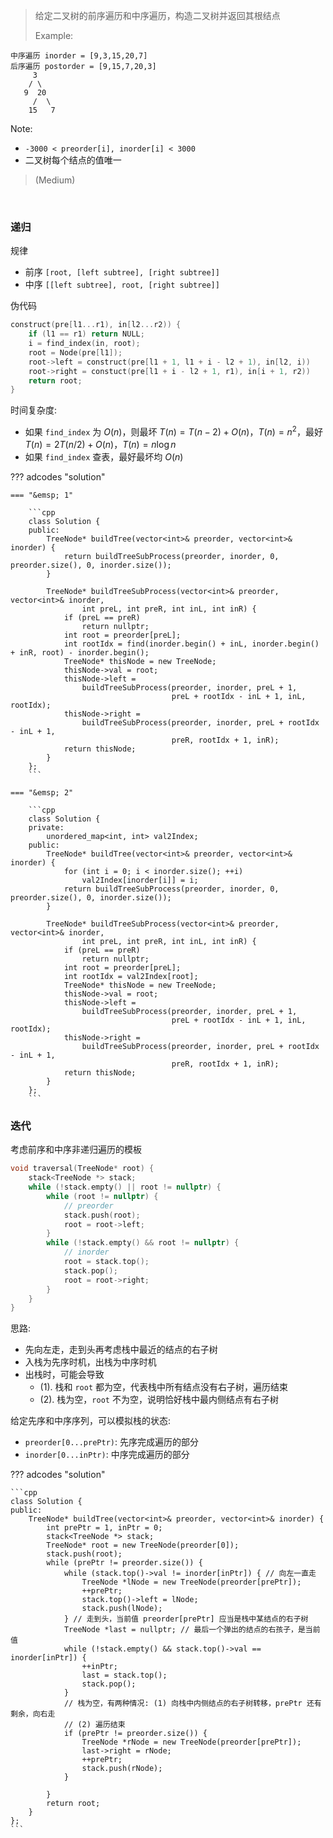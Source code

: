 <!-- prettier-ignore-start -->

> 给定二叉树的前序遍历和中序遍历，构造二叉树并返回其根结点 <br>
> 
>   Example:
```
中序遍历 inorder = [9,3,15,20,7]
后序遍历 postorder = [9,15,7,20,3]
     3
    / \
   9  20
     /  \
    15   7
```
Note:
>
- `-3000 < preorder[i], inorder[i] < 3000`
- 二叉树每个结点的值唯一
>
> (Medium)

<!-- prettier-ignore-end -->

<br>

### 递归

规律

-   前序 `[root, [left subtree], [right subtree]]`
-   中序 `[[left subtree], root, [right subtree]]`

伪代码

```C
construct(pre[l1...r1), in[l2...r2)) {
    if (l1 == r1) return NULL;
    i = find_index(in, root);
    root = Node(pre[l1]);
    root->left = construct(pre[l1 + 1, l1 + i - l2 + 1), in[l2, i))
    root->right = constuct(pre[l1 + i - l2 + 1, r1), in[i + 1, r2))
    return root;
}
```

时间复杂度:

-   如果 `find_index` 为 $O(n)$，则最坏 $T(n) = T(n-2) + O(n)$，$T(n)=n^2$，最好 $T(n) = 2T(n/2) + O(n)$，$T(n)=n\log n$
-   如果 `find_index` 查表，最好最坏均 $O(n)$

??? adcodes "solution"

    === "&emsp; 1"

        ```cpp
        class Solution {
        public:
            TreeNode* buildTree(vector<int>& preorder, vector<int>& inorder) {
                return buildTreeSubProcess(preorder, inorder, 0, preorder.size(), 0, inorder.size());
            }

            TreeNode* buildTreeSubProcess(vector<int>& preorder, vector<int>& inorder,
                    int preL, int preR, int inL, int inR) {
                if (preL == preR)
                    return nullptr;
                int root = preorder[preL];
                int rootIdx = find(inorder.begin() + inL, inorder.begin() + inR, root) - inorder.begin();
                TreeNode* thisNode = new TreeNode;
                thisNode->val = root;
                thisNode->left =
                    buildTreeSubProcess(preorder, inorder, preL + 1,
                                        preL + rootIdx - inL + 1, inL, rootIdx);
                thisNode->right =
                    buildTreeSubProcess(preorder, inorder, preL + rootIdx - inL + 1,
                                        preR, rootIdx + 1, inR);
                return thisNode;
            }
        };
        ```

    === "&emsp; 2"

        ```cpp
        class Solution {
        private:
            unordered_map<int, int> val2Index;
        public:
            TreeNode* buildTree(vector<int>& preorder, vector<int>& inorder) {
                for (int i = 0; i < inorder.size(); ++i)
                    val2Index[inorder[i]] = i;
                return buildTreeSubProcess(preorder, inorder, 0, preorder.size(), 0, inorder.size());
            }

            TreeNode* buildTreeSubProcess(vector<int>& preorder, vector<int>& inorder,
                    int preL, int preR, int inL, int inR) {
                if (preL == preR)
                    return nullptr;
                int root = preorder[preL];
                int rootIdx = val2Index[root];
                TreeNode* thisNode = new TreeNode;
                thisNode->val = root;
                thisNode->left =
                    buildTreeSubProcess(preorder, inorder, preL + 1,
                                        preL + rootIdx - inL + 1, inL, rootIdx);
                thisNode->right =
                    buildTreeSubProcess(preorder, inorder, preL + rootIdx - inL + 1,
                                        preR, rootIdx + 1, inR);
                return thisNode;
            }
        };
        ```

### 迭代

考虑前序和中序非递归遍历的模板

```cpp
void traversal(TreeNode* root) {
	stack<TreeNode *> stack;
	while (!stack.empty() || root != nullptr) {
		while (root != nullptr) {
			// preorder
			stack.push(root);
			root = root->left;
		}
		while (!stack.empty() && root != nullptr) {
            // inorder
			root = stack.top();
            stack.pop();
			root = root->right;
		}
	}
}
```

思路:

-   先向左走，走到头再考虑栈中最近的结点的右子树
-   入栈为先序时机，出栈为中序时机
-   出栈时，可能会导致
    -   (1). 栈和 `root` 都为空，代表栈中所有结点没有右子树，遍历结束
    -   (2). 栈为空，`root` 不为空，说明恰好栈中最内侧结点有右子树

给定先序和中序序列，可以模拟栈的状态:

-   `preorder[0...prePtr)`: 先序完成遍历的部分
-   `inorder[0...inPtr)`: 中序完成遍历的部分

??? adcodes "solution"

    ```cpp
    class Solution {
    public:
        TreeNode* buildTree(vector<int>& preorder, vector<int>& inorder) {
            int prePtr = 1, inPtr = 0;
            stack<TreeNode *> stack;
            TreeNode* root = new TreeNode(preorder[0]);
            stack.push(root);
            while (prePtr != preorder.size()) {
                while (stack.top()->val != inorder[inPtr]) { // 向左一直走
                    TreeNode *lNode = new TreeNode(preorder[prePtr]);
                    ++prePtr;
                    stack.top()->left = lNode;
                    stack.push(lNode);
                } // 走到头，当前值 preorder[prePtr] 应当是栈中某结点的右子树
                TreeNode *last = nullptr; // 最后一个弹出的结点的右孩子，是当前值
                while (!stack.empty() && stack.top()->val == inorder[inPtr]) {
                    ++inPtr;
                    last = stack.top();
                    stack.pop();
                }
                // 栈为空，有两种情况: (1) 向栈中内侧结点的右子树转移，prePtr 还有剩余，向右走
                // (2) 遍历结束
                if (prePtr != preorder.size()) {
                    TreeNode *rNode = new TreeNode(preorder[prePtr]);
                    last->right = rNode;
                    ++prePtr;
                    stack.push(rNode);
                }

            }
            return root;
        }
    };
    ```
